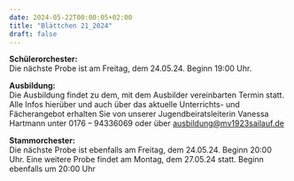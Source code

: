 ```yaml
---
date: 2024-05-22T00:00:05+02:00
title: "Blättchen 21_2024"
draft: false
---
```



**Schülerorchester:**  
Die nächste Probe ist am Freitag, dem 24.05.24. Beginn 19:00 Uhr.


**Ausbildung:**  
Die Ausbildung findet zu dem, mit dem Ausbilder vereinbarten Termin statt.
Alle Infos hierüber und auch über das aktuelle Unterrichts- und Fächerangebot erhalten Sie von unserer Jugendbeiratsleiterin Vanessa Hartmann unter 0176 – 94336069 oder 
über 
ausbildung@mv1923sailauf.de


**Stammorchester:**  
Die nächste Probe ist ebenfalls am Freitag, dem 24.05.24. Beginn 20:00 Uhr. Eine weitere Probe findet am Montag, dem 27.05.24 statt. Beginn ebenfalls um 20:00 Uhr
